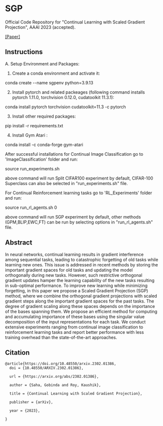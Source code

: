 # SGP
 
Official Code Repository for "Continual Learning with Scaled Gradient Projection", AAAI 2023 (accepted).
 
[[Paper]](https://arxiv.org/abs/2302.01386)
 

## Instructions  

A. Setup Environment and Packages: 

1. Create a conda environment and activate it:

conda create --name sgpenv python=3.9.13

2. Install pytorch and related packeages (following command installs pytorch 1.11.0, torchvision 0.12.0, cudatoolkit 11.3.1): 

conda install pytorch torchvision cudatoolkit=11.3 -c pytorch

3. Install other required packages:

pip install -r requirements.txt

4. Install Gym Atari : 

conda install -c conda-forge gym-atari



After successful installations for Continual Image Classification go to 'ImageClassification' folder and run: 

source run_experiments.sh 

above command will run Split CIFAR100 experiment by default, CIFAR-100 Superclass can also be selected in "run_experiments.sh" file. 


For Continual Reinforcement learning tasks go to 'RL_Experiments' folder and run: 

source run_rl_agents.sh 0

above command will run SGP experiment by default, other methods (GPM,BLIP,EWC,FT) can be run by selecting options in "run_rl_agents.sh" file. 


## Abstract 
In neural networks, continual learning results in gradient interference among sequential tasks, leading to catastrophic forgetting of old tasks while learning new ones. This issue is addressed in recent methods by storing the important gradient spaces for old tasks and updating the model orthogonally during new tasks. However, such restrictive orthogonal gradient updates hamper the learning capability of the new tasks resulting in sub-optimal performance. To improve new learning while minimizing forgetting, in this paper we propose a Scaled Gradient Projection (SGP) method, where we combine the orthogonal gradient projections with scaled gradient steps along the important gradient spaces for the past tasks. The degree of gradient scaling along these spaces depends on the importance of the bases spanning them. We propose an efficient method for computing and accumulating importance of these bases using the singular value decomposition of the input representations for each task. We conduct extensive experiments ranging from continual image classification to reinforcement learning tasks and report better performance with less training overhead than the state-of-the-art approaches. 


## Citation
```
@article{https://doi.org/10.48550/arxiv.2302.01386,
  doi = {10.48550/ARXIV.2302.01386},
  
  url = {https://arxiv.org/abs/2302.01386},
  
  author = {Saha, Gobinda and Roy, Kaushik},
  
  title = {Continual Learning with Scaled Gradient Projection},
  
  publisher = {arXiv},
  
  year = {2023},
  
}

```
